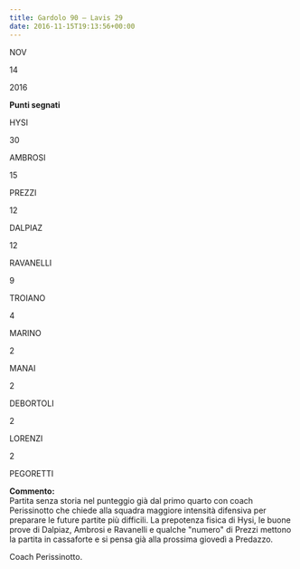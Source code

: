 ```yaml
---
title: Gardolo 90 – Lavis 29
date: 2016-11-15T19:13:56+00:00
---
```

NOV

14

2016

**Punti segnati**

HYSI

30

AMBROSI

15

PREZZI

12

DALPIAZ

12

RAVANELLI

9

TROIANO

4

MARINO

2

MANAI

2

DEBORTOLI

2

LORENZI

2

PEGORETTI

**Commento:**  
Partita senza storia nel punteggio già dal primo quarto con coach Perissinotto che chiede alla squadra maggiore intensità difensiva per preparare le future partite più difficili. La prepotenza fisica di Hysi, le buone prove di Dalpiaz, Ambrosi e Ravanelli e qualche "numero" di Prezzi mettono la partita in cassaforte e si pensa già alla prossima giovedì a Predazzo.

Coach Perissinotto.